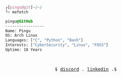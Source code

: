 

```css
┌[pingu@git]-(~)
└> mefetch
```
 

<!-- <div style="display:block;text-align:left"><img align="left" src="https://user-images.githubusercontent.com/56447720/215329483-0f7dcda1-71a7-495a-9097-2393af297636.png" border="0" style="width:156px;"> -->

  
  ```css
  pingu@GitHub
  -----------------
  Name: Pingu
  OS: Arch Linux
  Languages: ["C", "Python", "Bash"]
  Interests: ["CyberSecurity", "Linux", "FOSS"]  
  Uptime: 18 Years
  ```
</div>



<br />
<p align="center">
  <samp>
    $  
    <!--<a href="https://twitter.com/pingu0b" target="_blank">twitter</a> .-->
    <a href="https://discordapp.com/users/1093499955437637633" target="_blank">discord</a> .
    <a href="https://www.linkedin.com/in/pragathiswaarak/" target="_blank">linkedin</a> .$
  </samp>
</p>
